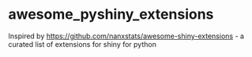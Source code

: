 # awesome_pyshiny_extensions
Inspired by https://github.com/nanxstats/awesome-shiny-extensions - a curated list of extensions for shiny for python 
